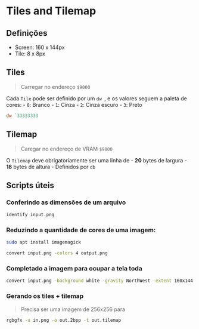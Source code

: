 # Tiles and Tilemap

## Definições

- Screen: 160 x 144px
- Tile: 8 x 8px

## Tiles

> Carregar no endereço `$9000`

Cada `Tile` pode ser definido por um `dw `, e os valores seguem a paleta de
cores: - `0`: Branco - `1`: Cinza - `2`: Cinza escuro - `3`: Preto

```asm
dw `33333333
```

## Tilemap

> Caregar no endereço de VRAM `$9800`

O `Tilemap` deve obrigatoriamente ser uma linha de - **20** bytes de largura - **18** bytes de altura - Definidos por `db`

## Scripts úteis

### Conferindo as dimensões de um arquivo

```sh
identify input.png
```

### Reduzindo a quantidade de cores de uma imagem:

```sh
sudo apt install imagemagick
```

```sh
convert input.png -colors 4 output.png
```

### Completado a imagem para ocupar a tela toda

```sh
convert input.png -background white -gravity NorthWest -extent 160x144 output.png
```

### Gerando os tiles + tilemap

> Precisa ser uma imagem de 256x256 para

```sh
rgbgfx -u in.png -o out.2bpp -t out.tilemap
```
